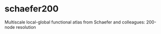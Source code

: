 # schaefer200
Multiscale local-global functional atlas from Schaefer and colleagues: 200-node resolution
